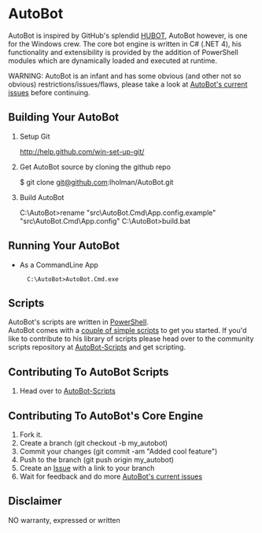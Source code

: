 # AutoBot
AutoBot is inspired by GitHub's splendid [HUBOT](http://hubot.github.com/), AutoBot however, is one for the Windows crew. 
The core bot engine is written in C# (.NET 4), his functionality and extensibility is provided by the addition of PowerShell modules which are dynamically loaded and executed at runtime.

WARNING: AutoBot is an infant and has some obvious (and other not so obvious) restrictions/issues/flaws, please take a look at [AutoBot's current issues](https://github.com/lholman/AutoBot/issues?labels=AutoBot.Engine&sort=created&direction=desc&state=open&page=1) before continuing.

## Building Your AutoBot 
1. Setup Git

	http://help.github.com/win-set-up-git/

1. Get AutoBot source by cloning the github repo

	$ git clone git@github.com:lholman/AutoBot.git

1. Build AutoBot

	C:\AutoBot>rename "src\AutoBot.Cmd\App.config.example"  "src\AutoBot.Cmd\App.config"
	C:\AutoBot>build.bat

## Running Your AutoBot
+ As a CommandLine App

		C:\AutoBot>AutoBot.Cmd.exe

## Scripts
AutoBot's scripts are written in [PowerShell](http://en.wikipedia.org/wiki/Windows_PowerShell).  
AutoBot comes with a [couple of simple scripts](https://github.com/lholman/AutoBot/tree/master/src/AutoBot.Cmd/Scripts) to get you started.  If you'd like to contribute to his library of scripts please head over to the community scripts repository at [AutoBot-Scripts](https://github.com/lholman/AutoBot-Scripts) and get scripting.

## Contributing To AutoBot Scripts
1. Head over to [AutoBot-Scripts](https://github.com/lholman/AutoBot-Scripts)

## Contributing To AutoBot's Core Engine
1. Fork it.
1. Create a branch (git checkout -b my_autobot)
1. Commit your changes (git commit -am "Added cool feature")
1. Push to the branch (git push origin my_autobot)
1. Create an [Issue](http://github.com/lholman/AutoBot/issues) with a link to your branch
1. Wait for feedback and do more [AutoBot's current issues](https://github.com/lholman/AutoBot/issues?labels=AutoBot.Engine&sort=created&direction=desc&state=open&page=1)

## Disclaimer
NO warranty, expressed or written